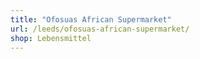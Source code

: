```yaml
---
title: "Ofosuas African Supermarket"
url: /leeds/ofosuas-african-supermarket/
shop: Lebensmittel
---
```

